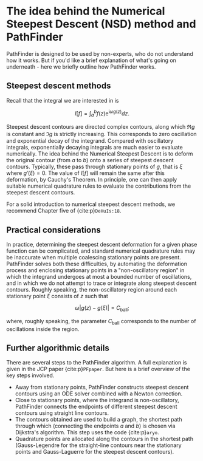 # The idea behind the Numerical Steepest Descent (NSD) method and PathFinder

PathFinder is designed to be used by non-experts, who do not understand how it works. But if you'd like a brief explanation of what's going on underneath - here we briefly outline how PathFinder works.

## Steepest descent methods

Recall that the integral we are interested in is

$$
I[f] = \int_a^b f(z) \mathrm{e}^{\mathrm{i}\omega g(z)} dz.
$$

Steepest descent contours are directed complex contours, along which $\Re g$ is constant and $\Im g$ is strictly increasing. This corresponds to zero oscillation and exponential decay of the integrand. Compared with oscillatory integrals, exponentially decaying integrals are much easier to evaluate numerically. The idea behind the Numerical Steepest Descent is to deform the original contour (from $a$ to $b$) onto a series of steepest descent contours. Typically, these pass through stationary points of $g$, that is $\xi$ where $g'(\xi)=0$. The value of $I[f]$ will remain the same after this deformation, by Cauchy's Theorem. In principle, one can then apply suitable numerical quadrature rules to evaluate the contributions from the steepest descent contours.

For a solid introduction to numerical steepest descent methods, we recommend Chapter five of {cite:p}`DeHuIs:18`.

## Practical considerations

In practice, determining the steepest descent deformation for a given phase function can be complicated, and standard numerical quadrature rules may be inaccurate when multiple coalescing stationary points are present. PathFinder solves both these difficulties, by automating the deformation process and enclosing stationary points in a "non-oscillatory region" in which the integrand undergoes at most a bounded number of oscillations, and in which we do not attempt to trace or integrate along steepest descent contours. Roughly speaking, the non-oscillatory region around each stationary point $\xi$ consists of $z$ such that

$$
\omega|g(z)-g(\xi)|=C_{\mathrm{ball}};
$$

where, roughly speaking, the parameter $C_{\mathrm{ball}}$ corresponds to the number of oscillations inside the region.


## Further algorithmic details

There are several steps to the PathFinder algorithm. A full explanation is given in the JCP paper {cite:p}`PFpaper`. But here is a brief overview of the key steps involved.

* Away from stationary points, PathFinder constructs steepest descent contours using an ODE solver combined with a Newton correction.
* Close to stationary points, where the integrand is non-oscillatory, PathFinder connects the endpoints of different steepest descent contours using straight line contours.
* The contours obtained are used to build a graph, the shortest path through which (connecting the endpoints $a$ and $b$) is chosen via Dijkstra's algorithm. This step uses the code {cite:p}`aryo`.
* Quadrature points are allocated along the contours in the shortest path (Gauss-Legendre for the straight-line contours near the stationary points and Gauss-Laguerre for the steepest descent contours).